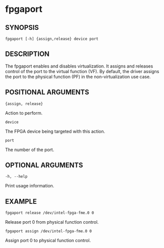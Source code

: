 # fpgaport #

## SYNOPSIS ##
```console
fpgaport [-h] {assign,release} device port
```

## DESCRIPTION ##
The fpgaport enables and disables virtualization. It assigns
and releases control of the port to the virtual function (VF). By default, the driver
assigns the port to the physical function (PF) in the non-virtualization use case.


## POSITIONAL ARGUMENTS ##
`{assign, release}`

   Action to perform.

`device`

   The FPGA device being targeted with this action.

`port`

   The number of the port.

## OPTIONAL ARGUMENTS ##
`-h, --help`

   Print usage information.

## EXAMPLE ##

`fpgaport release /dev/intel-fpga-fme.0 0`

   Release port 0 from physical function control.

`fpgaport assign /dev/intel-fpga-fme.0 0`

   Assign port 0 to physical function control.
